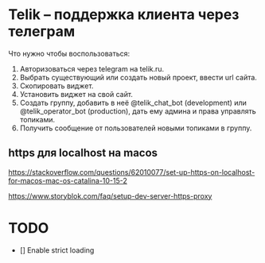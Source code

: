 # Telik – поддержка клиента через телеграм

Что нужно чтобы воспользоваться:

1. Авторизоваться через telegram на telik.ru.
2. Выбрать существующий или создать новый проект, ввести url сайта.
3. Скопировать виджет.
4. Установить виджет на свой сайт.
5. Создать группу, добавить в неё @telik_chat_bot (development) или @telik_operator_bot (production), дать ему админа и права управлять топиками.
6. Получить сообщение от пользователей новыми топиками в группу.


## https для localhost на macos

https://stackoverflow.com/questions/62010077/set-up-https-on-localhost-for-macos-mac-os-catalina-10-15-2

https://www.storyblok.com/faq/setup-dev-server-https-proxy

# TODO

* [] Enable strict loading

